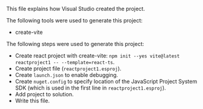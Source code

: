 This file explains how Visual Studio created the project.

The following tools were used to generate this project:
- create-vite

The following steps were used to generate this project:
- Create react project with create-vite: `npm init --yes vite@latest reactproject1 -- --template=react-ts`.
- Create project file (`reactproject1.esproj`).
- Create `launch.json` to enable debugging.
- Create `nuget.config` to specify location of the JavaScript Project System SDK (which is used in the first line in `reactproject1.esproj`).
- Add project to solution.
- Write this file.
